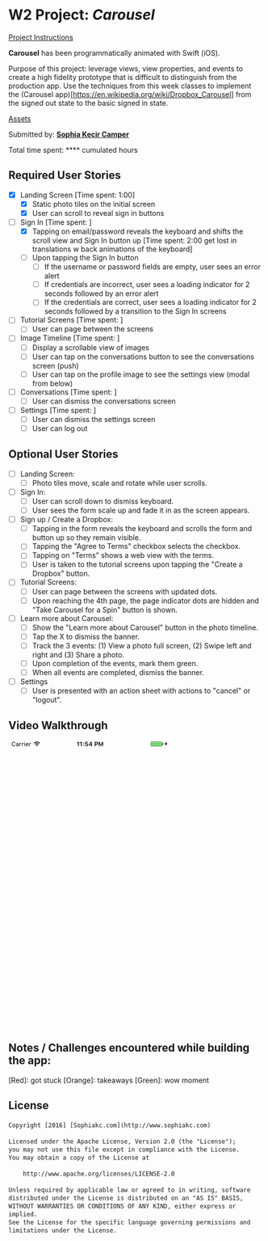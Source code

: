 # W2 Project: *Carousel*

[Project Instructions](http://courses.codepath.com/courses/ios_for_designers/unit/2#!assignment)

**Carousel** has been programmatically animated with Swift (iOS).

Purpose of this project: leverage views, view properties, and events to create a high fidelity prototype that is difficult to distinguish from the production app. Use the techniques from this week classes to implement the (Carousel app)[https://en.wikipedia.org/wiki/Dropbox_Carousel] from the signed out state to the basic signed in state.

[Assets](https://www.dropbox.com/s/53llomcr20qicxo/Carousel%20Assets.zip)

Submitted by: [**Sophia Kecir Camper**](http://www.sophiakc.com)

Total time spent: **** cumulated hours

## Required User Stories
* [X] Landing Screen [Time spent: 1:00]
	* [X] Static photo tiles on the initial screen
	* [X] User can scroll to reveal sign in buttons
* [ ] Sign In [Time spent: ]
	* [X] Tapping on email/password reveals the keyboard and shifts the scroll view and Sign In button up [Time spent: 2:00 get lost in translations w back animations of the keyboard]
	* [ ] Upon tapping the Sign In button
		* [ ] If the username or password fields are empty, user sees an error alert
		* [ ] If credentials are incorrect, user sees a loading indicator for 2 seconds followed by an error alert
		* [ ] If the credentials are correct, user sees a loading indicator for 2 seconds followed by a transition to the Sign In screens
* [ ] Tutorial Screens [Time spent: ]
	* [ ] User can page between the screens
* [ ] Image Timeline [Time spent: ]
	* [ ] Display a scrollable view of images
	* [ ] User can tap on the conversations button to see the conversations screen (push)
	* [ ] User can tap on the profile image to see the settings view (modal from below)
* [ ] Conversations [Time spent: ]
	* [ ] User can dismiss the conversations screen
* [ ] Settings [Time spent: ]
	* [ ] User can dismiss the settings screen
	* [ ] User can log out

## Optional User Stories
* [ ] Landing Screen:
	* [ ] Photo tiles move, scale and rotate while user scrolls.
* [ ] Sign In:
	* [ ] User can scroll down to dismiss keyboard.
	* [ ] User sees the form scale up and fade it in as the screen appears.
* [ ] Sign up / Create a Dropbox:
	* [ ] Tapping in the form reveals the keyboard and scrolls the form and button up so they remain visible.
	* [ ] Tapping the "Agree to Terms" checkbox selects the checkbox.
	* [ ] Tapping on "Terms" shows a web view with the terms.
	* [ ] User is taken to the tutorial screens upon tapping the "Create a Dropbox" button.
* [ ] Tutorial Screens:
	* [ ] User can page between the screens with updated dots.
	* [ ] Upon reaching the 4th page, the page indicator dots are hidden and "Take Carousel for a Spin" button is shown.
* [ ] Learn more about Carousel:
	* [ ] Show the "Learn more about Carousel" button in the photo timeline.
	* [ ] Tap the X to dismiss the banner.
	* [ ] Track the 3 events: (1) View a photo full screen, (2) Swipe left and right and (3) Share a photo.
	* [ ] Upon completion of the events, mark them green.
	* [ ] When all events are completed, dismiss the banner.
* [ ] Settings
	* [ ] User is presented with an action sheet with actions to "cancel" or "logout".

## Video Walkthrough

![Carousel](carousel.gif)



## Notes / Challenges encountered while building the app:
[Red]: got stuck [Orange]: takeaways [Green]: wow moment



## License

    Copyright [2016] [Sophiakc.com](http://www.sophiakc.com)

    Licensed under the Apache License, Version 2.0 (the "License");
    you may not use this file except in compliance with the License.
    You may obtain a copy of the License at

        http://www.apache.org/licenses/LICENSE-2.0

    Unless required by applicable law or agreed to in writing, software
    distributed under the License is distributed on an "AS IS" BASIS,
    WITHOUT WARRANTIES OR CONDITIONS OF ANY KIND, either express or implied.
    See the License for the specific language governing permissions and
    limitations under the License.
